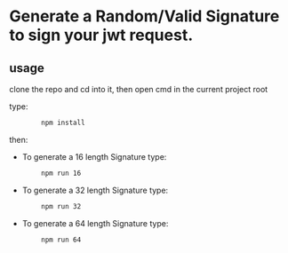 # Generate a Random/Valid Signature to sign your jwt request.

## usage

clone the repo and cd into it, then open cmd in the current project root

type:

```sh
        npm install
```

then:

- To generate a 16 length Signature type:

```sh
        npm run 16
```

- To generate a 32 length Signature type:

```sh
        npm run 32
```

- To generate a 64 length Signature type:

```sh
        npm run 64
```
